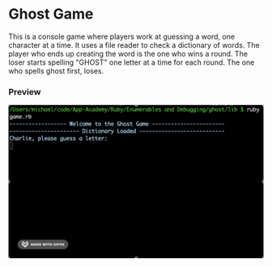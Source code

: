 # Ghost Game

This is a console game where players work at guessing a word, one character at a time. It uses a file reader to check a dictionary of words. The player who ends up creating the word is the one who wins a round. The loser starts spelling "GHOST" one letter at a time for each round. The one who spells ghost first, loses.

### Preview

![Ghost Game](ghost.gif)